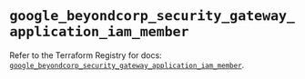 # `google_beyondcorp_security_gateway_application_iam_member`

Refer to the Terraform Registry for docs: [`google_beyondcorp_security_gateway_application_iam_member`](https://registry.terraform.io/providers/hashicorp/google-beta/6.48.0/docs/resources/google_beyondcorp_security_gateway_application_iam_member).
